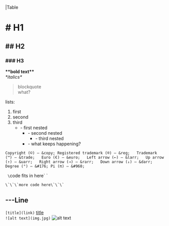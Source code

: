|Table 


# # H1  
## ## H2  
### ### H3  

**\*\*bold text\*\***  
*\*italics\**
  
>blockquote  
>what?

lists:
1. first
2. second
3. third
   - \- first nested
     - \- second nested
       - \- third nested
	 - \- what keeps happening?

`Copyright (©) — &copy;
Registered trademark (®) — &reg;  
Trademark (™) — &trade;  
Euro (€) — &euro;  
Left arrow (←) — &larr;  
Up arrow (↑) — &uarr;  
Right arrow (→) — &rarr;  
Down arrow (↓) — &darr;  
Degree (°) — &#176;
Pi (π) — &#960;`

` \`code fits in here\` `  

``` \`\`\`more code here\`\`\` ```

\-\-\-Line
---
`[title](link)`
[title](link)  
`![alt text](img.jpg)`
![alt text](img.jpg)


